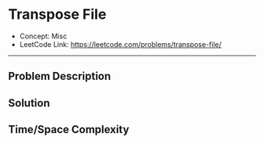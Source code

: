 # Transpose File

- Concept: Misc
- LeetCode Link: https://leetcode.com/problems/transpose-file/

---

## Problem Description

## Solution

## Time/Space Complexity

